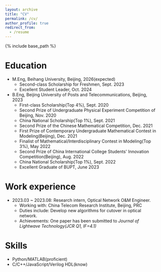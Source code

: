 ```yaml
---
layout: archive
title: "CV"
permalink: /cv/
author_profile: true
redirect_from:
  - /resume
---
```


{% include base_path %}

Education
======
* M.Eng, Beihang University, Beijing, 2026(expected)
  * Second-class Scholarship for Freshmen, Sept. 2023
  * Excellent Student Leader, Oct. 2024
* B.Eng, Beijing University of Posts and Telecommunications, Beijing, 2023
  * First-class Scholarship(Top 4%), Sept. 2020
  * Second Prize of Undergraduate Physical Experiment Competition of Beijing, Nov. 2020
  * China National Scholarship(Top 1%), Sept. 2021
  * Second Prize of the Chinese Mathematical Competition, Dec. 2021
  * First Prize of Contemporary Undergraduate Mathematical Contest in Modeling(Beijing), Dec. 2021
  * Finalist of Mathematical/Interdisciplinary Contest in Modeling(Top 3%), May 2022
  * Second Prize of China International College Students' Innovation Competition(Beijing), Aug. 2022
  * China National Scholarship(Top 1%), Sept. 2022
  * Excellent Graduate of BUPT, June 2023

Work experience
======
* 2023.03 ~ 2023.08: Research intern, Optical Network O&M Engineer.
  * Working with: China Telecom Research Institute, Beijing, PRC
  * Duties include: Develop new algorithms for cutover in optical network.
  * Achievements: One paper has been submitted to _Journal of Lightwave Technology(JCR Q1, IF=4.1)_
  
Skills
======
* Python/MATLAB(proficient)
* C/C++/JavaScript/Verilog HDL(know)
